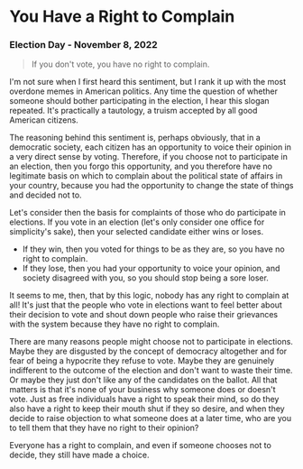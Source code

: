 <title>You Have a Right to Complain - Dave's World</title>

You Have a Right to Complain
============================

### Election Day - November 8, 2022

> If you don't vote, you have no right to complain.

I'm not sure when I first heard this sentiment, but I rank it up with the most
overdone memes in American politics. Any time the question of whether someone
should bother participating in the election, I hear this slogan repeated. It's
practically a tautology, a truism accepted by all good American citizens.

The reasoning behind this sentiment is, perhaps obviously, that in a democratic
society, each citizen has an opportunity to voice their opinion in a very
direct sense by voting. Therefore, if you choose not to participate in an
election, then you forgo this opportunity, and you therefore have no legitimate
basis on which to complain about the political state of affairs in your
country, because you had the opportunity to change the state of things and
decided not to.

Let's consider then the basis for complaints of those who do participate in
elections. If you vote in an election (let's only consider one office for
simplicity's sake), then your selected candidate either wins or loses.

- If they win, then you voted for things to be as they are, so you have no
  right to complain.
- If they lose, then you had your opportunity to voice your opinion, and
  society disagreed with you, so you should stop being a sore loser.

It seems to me, then, that by this logic, nobody has any right to complain at
all! It's just that the people who vote in elections want to feel better about
their decision to vote and shout down people who raise their grievances with
the system because they have no right to complain.

There are many reasons people might choose not to participate in
elections. Maybe they are disgusted by the concept of democracy altogether and
for fear of being a hypocrite they refuse to vote. Maybe they are genuinely
indifferent to the outcome of the election and don't want to waste their
time. Or maybe they just don't like any of the candidates on the ballot. All
that matters is that it's none of your business why someone does or doesn't
vote. Just as free individuals have a right to speak their mind, so do they
also have a right to keep their mouth shut if they so desire, and when they
decide to raise objection to what someone does at a later time, who are you to
tell them that they have no right to their opinion?

Everyone has a right to complain, and even if someone chooses not to decide,
they still have made a choice.
